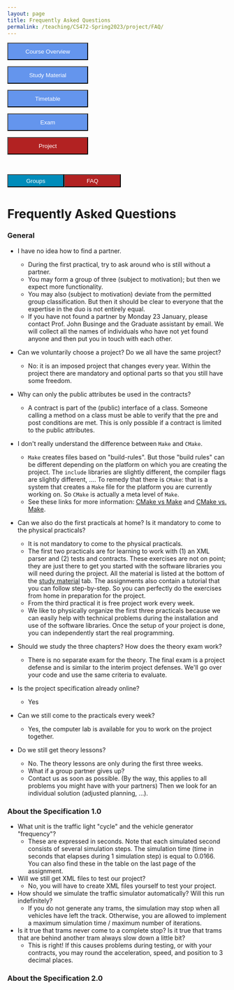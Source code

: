 ```yaml
---
layout: page
title: Frequently Asked Questions
permalink: /teaching/CS472-Spring2023/project/FAQ/
---
```


<div class="main-component">
<form action="/teaching/CS472-Spring2023/">
    <input type="submit" style="background-color:cornflowerblue;color:white;width:185px;
height:40px;" value="Course Overview" />
</form>
<form action="/teaching/CS472-Spring2023/study_material/">
    <input type="submit" style="background-color:cornflowerblue;color:white;width:185px;
height:40px;" value="Study Material" />
</form>
<form action="/teaching/CS472-Spring2023/Timetable/">
    <input type="submit" style="background-color:cornflowerblue;color:white;width:185px;
height:40px;" value="Timetable" />
</form>
<form action="/teaching/CS472-Spring2023/Exam/">
    <input type="submit" style="background-color:cornflowerblue;color:white;width:185px;
height:40px;" value="Exam" />
</form>
<form action="/teaching/CS472-Spring2023/project/">
    <input type="submit" style="background-color:firebrick;color:white;width:185px;
height:40px;" value="Project" />
</form>
</div>
<br/>

<div class="main-component">
<form action="/teaching/CS472-Spring2023/project/Group/">
    <input type="submit" style="background-color:#008CBA;float:left;color:white;width:130px;
height:30px;" value="Groups" />
</form>
<form action="/teaching/CS472-Spring2023/project/FAQ/">
    <input type="submit" style="background-color:firebrick;float:left;color:white;width:130px;
height:30px;" value="FAQ" />
</form>
</div>

<br/>
<br/>

Frequently Asked Questions
=========

### General
* I have no idea how to find a partner.
  * During the first practical, try to ask around who is still without a partner.
  * You may form a group of three (subject to motivation); but then we expect more functionality.
  * You may also (subject to motivation) deviate from the permitted group classification. But then it should be clear to everyone that the expertise in the duo is not entirely equal.
  * If you have not found a partner by Monday 23 January, please contact Prof. John Businge and the Graduate assistant by email. We will collect all the names of individuals who have not yet found anyone and then put you in touch with each other.

* Can we voluntarily choose a project? Do we all have the same project? 
  * No: it is an imposed project that changes every year. Within the project there are mandatory and optional parts so that you still have some freedom.
* Why can only the public attributes be used in the contracts?
  * A contract is part of the (public) interface of a class. Someone calling a method on a class must be able to verify that the pre and post conditions are met. This is only possible if a contract is limited to the public attributes. 
* I don't really understand the difference between ```Make``` and ```CMake```.
  * ```Make``` creates files based on "build-rules". But those "build rules" can be different depending on the platform on which you are creating the project. The ```include``` libraries are slightly different, the compiler flags are slightly different, .... To remedy that there is ```CMake```: that is a system that creates a ```Make``` file for the platform you are currently working on. So ```CMake``` is actually a meta level of ```Make```. 
  * See these links for more information: [CMake vs Make](https://prateekvjoshi.com/2014/02/01/cmake-vs-make/) and [CMake vs. Make](https://www.incredibuild.com/blog/cmake-vs-make).
* Can we also do the first practicals at home? Is it mandatory to come to the physical practicals? 
  * It is not mandatory to come to the physical practicals.
  * The first two practicals are for learning to work with (1) an XML parser and (2) tests and contracts. These exercises are not on point; they are just there to get you started with the software libraries you will need during the project. All the material is listed at the bottom of the [study material](/teaching/CS472-Spring2023/study_material/) tab. The assignments also contain a tutorial that you can follow step-by-step. So you can perfectly do the exercises from home in preparation for the project.
  * From the third practical it is free project work every week.
  * We like to physically organize the first three practicals because we can easily help with technical problems during the installation and use of the software libraries. Once the setup of your project is done, you can independently start the real programming.
* Should we study the three chapters? How does the theory exam work?
  * There is no separate exam for the theory. The final exam is a project defense and is similar to the interim project defenses. We'll go over your code and use the same criteria to evaluate.
* Is the project specification already online?
  * Yes
* Can we still come to the practicals every week?
  * Yes, the computer lab is available for you to work on the project together.
* Do we still get theory lessons?
  * No. The theory lessons are only during the first three weeks.
  * What if a group partner gives up?
  * Contact us as soon as possible. (By the way, this applies to all problems you might have with your partners) Then we look for an individual solution (adjusted planning, ...).

### About the Specification 1.0
* What unit is the traffic light "cycle" and the vehicle generator "frequency"?
  * These are expressed in seconds. Note that each simulated second consists of several simulation steps. The simulation time (time in seconds that elapses during 1 simulation step) is equal to 0.0166. You can also find these in the table on the last page of the assignment.
* Will we still get XML files to test our project?
  * No, you will have to create XML files yourself to test your project.
* How should we simulate the traffic simulator automatically? Will this run indefinitely?
  * If you do not generate any trams, the simulation may stop when all vehicles have left the track. Otherwise, you are allowed to implement a maximum simulation time / maximum number of iterations.
* Is it true that trams never come to a complete stop? Is it true that trams that are behind another tram always slow down a little bit?
  * This is right! If this causes problems during testing, or with your contracts, you may round the acceleration, speed, and position to 3 decimal places. 

### About the Specification 2.0

